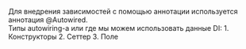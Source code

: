 Для внедрения зависимостей с помощью аннотации используется аннотация @Autowired.  
Типы autowiring-a или где мы можем использовать данные DI:
	1. Конструкторы
	2. Сеттер
	3. Поле
